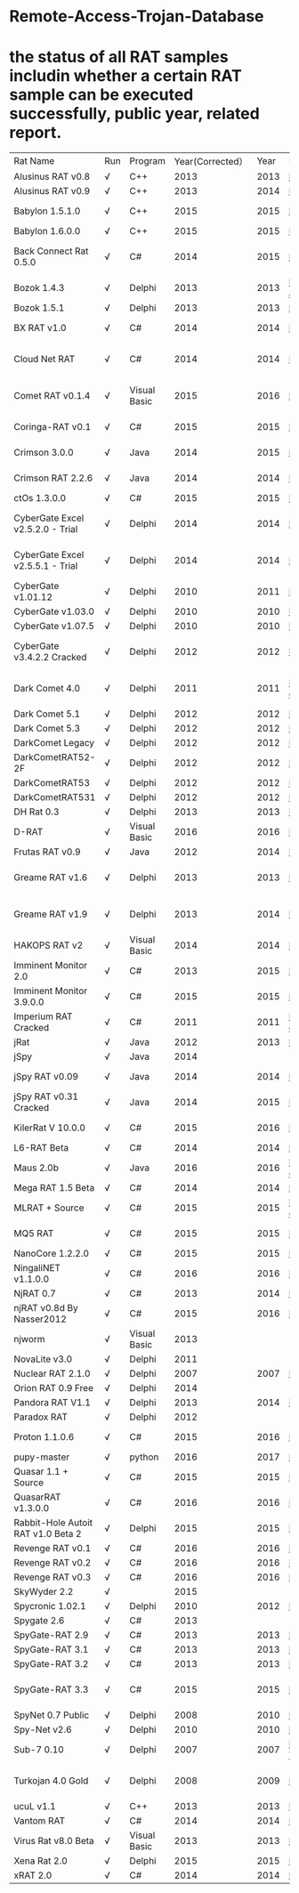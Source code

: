 # Remote-Access-Trojan-Database

# the status of all RAT samples includin whether a certain RAT sample can be executed successfully, public year, related report.

|                                    |     |              |                 |      |                                                                                                                                                     |                                                                                                                                                                                                                                                                                                                                                                 | 
|------------------------------------|-----|--------------|-----------------|------|-----------------------------------------------------------------------------------------------------------------------------------------------------|-----------------------------------------------------------------------------------------------------------------------------------------------------------------------------------------------------------------------------------------------------------------------------------------------------------------------------------------------------------------| 
| Rat Name                           | Run | Program      | Year(Corrected） | Year | Link                                                                                                                                                | search terms                                                                                                                                                                                                                                                                                                                                                    | 
| Alusinus RAT v0.8                  | √   | C++          | 2013            | 2013 | https://www.symantec.com/connect/blogs/spanish-rat-can-be-used-remote-harassment                                                                    |                                                                                                                                                                                                                                                                                                                                                                 | 
| Alusinus RAT v0.9                  | √   | C++          | 2013            | 2014 | http://www.connect-trojan.net/2014/06/death-rat-v0.9-by-mr.wolf.html                                                                                |                                                                                                                                                                                                                                                                                                                                                                 | 
| Babylon 1.5.1.0                    | √   | C++          | 2015            | 2015 | https://www.nulled.to/topic/16071-babylon-rat-1510-cracked-by-alcatraz3222/                                                                         | https://www.google.com/search?biw=958&bih=975&tbs=cdr%3A1%2Ccd_max%3A12%2F31%2F2015&ei=BFplW4mkN5HT-QaOyKyADA&q=Babylon+1.5.1.0&oq=Babylon+1.5.1.0&gs_l=psy-ab.3...1376.1472.0.1695.2.2.0.0.0.0.0.0..0.0....0...1.1.64.psy-ab..2.0.0....0.Se2wDSAr7Wc                                                                                                           | 
| Babylon 1.6.0.0                    | √   | C++          | 2015            | 2015 | https://www.nulled.to/topic/43458-babylon-rat-1600-a-remote-control-system/                                                                         | https://www.google.com/search?q=Babylon+1.6.0.0&tbas=0&biw=958&bih=975&source=lnt&tbs=cdr%3A1%2Ccd_min%3A%2Ccd_max%3A12%2F31%2F2015&tbm=                                                                                                                                                                                                                        | 
| Back Connect Rat 0.5.0             | √   | C#           | 2014            | 2015 | http://www.connect-trojan.net/2015/02/back-connect-rat-0.5.0-demo-version.html                                                                      | https://www.google.com/search?biw=958&bih=975&tbs=cdr%3A1%2Ccd_max%3A12%2F31%2F2014&ei=PVllW5r0GYHWhwOD06W4Aw&q=Back+Connect+Rat+0.5.0&oq=Back+Connect+Rat+0.5.0&gs_l=psy-ab.3..35i39k1.3008.4493.0.4846.2.2.0.0.0.0.214.214.2-1.1.0....0...1.1.64.psy-ab..1.1.213....0.SN6vg6np_HA                                                                             | 
| Bozok 1.4.3                        | √   | Delphi       | 2013            | 2013 | https://www.fireeye.com/blog/threat-research/2013/10/know-your-enemy-tracking-a-rapidly-evolving-apt-actor.html                                     |                                                                                                                                                                                                                                                                                                                                                                 | 
| Bozok 1.5.1                        | √   | Delphi       | 2013            | 2013 | http://freehack-tools.blogspot.com/2013/12/bozok-rat-15.html                                                                                        |                                                                                                                                                                                                                                                                                                                                                                 | 
| BX RAT v1.0                        | √   | C#           | 2014            | 2014 | http://www.connect-trojan.net/2015/01/bx-rat-v1.0.html                                                                                              | https://www.google.com/search?biw=955&bih=975&tbs=cdr%3A1%2Ccd_max%3A12%2F31%2F2016&ei=JFhlW5jeGMiA-QaKrrLwDw&q=%22BX+RAT+v1.0%22&oq=%22BX+RAT+v1.0%22&gs_l=psy-ab.12...55426.55426.0.56446.1.1.0.0.0.0.284.284.2-1.1.0....0...1.1.64.psy-ab..0.0.0....0.HwqvP8b_rDI                                                                                            | 
| Cloud Net RAT                      | √   | C#           | 2014            | 2014 | https://ifud.ws/threads/cloud-net-rat-beta-quick-run-through-video-new-rat.5311/                                                                    | https://www.google.com/search?biw=955&bih=975&tbs=cdr%3A1%2Ccd_max%3A12%2F31%2F2016&ei=wVdlW5zcG8jdhwOux7vwBg&q=%22Cloud+Net+RAT%22&oq=%22Cloud+Net+RAT%22&gs_l=psy-ab.12..0i30k1.73814.73814.0.74748.1.1.0.0.0.0.301.301.3-1.1.0....0...1.1.64.psy-ab..0.1.299....0.Zl14zTeBtNo                                                                                | 
| Comet RAT v0.1.4                   | √   | Visual Basic | 2015            | 2016 | http://www.connect-trojan.net/2016/04/comet-rat-v0.1.4.0-source-code-by-scream.html                                                                 | https://www.google.com/search?biw=955&bih=975&tbs=cdr%3A1%2Ccd_max%3A12%2F31%2F2016&ei=oVdlW5v-FNjn-Qac75nYCA&q=%22Comet+RAT+v0.1.4%22&oq=%22Comet+RAT+v0.1.4%22&gs_l=psy-ab.12..0i30k1l2.30197.30197.0.30994.1.1.0.0.0.0.275.275.2-1.1.0....0...1.1.64.psy-ab..0.1.273....0.ocXkT9hWvJ0                                                                        | 
| Coringa-RAT v0.1                   | √   | C#           | 2015            | 2015 | http://www.connect-trojan.net/2015/12/coringa-rat-v0.1-by-sooft-t.html                                                                              | https://www.google.com/search?biw=955&bih=975&tbs=cdr%3A1%2Ccd_max%3A12%2F31%2F2016&ei=G1dlW_nkDZDs-Qbb2p3YAQ&q=%22Coringa-RAT+v0.1%22&oq=%22Coringa-RAT+v0.1%22&gs_l=psy-ab.12...132149.132149.0.133119.1.1.0.0.0.0.308.308.3-1.1.0....0...1.1.64.psy-ab..0.0.0....0.vQjVsICDwKY                                                                               | 
| Crimson 3.0.0                      | √   | Java         | 2014            | 2015 | https://www.dev-point.com/vb/threads/597664/                                                                                                        | https://www.google.com/search?biw=955&bih=975&ei=2lVlW8_lNtqdhwP0zZtY&q=%22Crimson+RAT+2.2.6%22&oq=%22Crimson+RAT+2.2.6%22&gs_l=psy-ab.12...55175.55175.0.56298.1.1.0.0.0.0.190.190.0j1.1.0....0...1.1.64.psy-ab..0.0.0....0.mPRPWOas9M4                                                                                                                        | 
| Crimson RAT 2.2.6                  | √   | Java         | 2014            | 2014 | http://www.connect-trojan.net/2014/09/crimson-rat-226.html                                                                                          | https://www.google.com/search?biw=955&bih=975&ei=2lVlW8_lNtqdhwP0zZtY&q=%22Crimson+RAT+2.2.6%22&oq=%22Crimson+RAT+2.2.6%22&gs_l=psy-ab.12...55175.55175.0.56298.1.1.0.0.0.0.190.190.0j1.1.0....0...1.1.64.psy-ab..0.0.0....0.mPRPWOas9M4                                                                                                                        | 
| ctOs 1.3.0.0                       | √   | C#           | 2015            | 2015 | https://www.nulled.to/topic/37228-ctos-1300-cracked-by-alcatraz3222/                                                                                | https://www.google.com/search?q=%22ctOs+1.3.0.0%22&ei=1VVlW5inO8vm-AbswYLoCA&start=0&sa=N&biw=955&bih=975                                                                                                                                                                                                                                                       | 
| CyberGate Excel v2.5.2.0 - Trial   | √   | Delphi       | 2014            | 2014 | http://www.connect-trojan.net/2014/10/cybergate-excel-v2.5.2.0-trial.html                                                                           | https://www.google.com/search?source=hp&ei=CVVlW5brB4if8QWyx6XABg&q=%22cybergate+excel+v2.5.5.1+-trial%22&oq=%22cybergate+excel+v2.5.5.1+-trial%22&gs_l=psy-ab.3...5642.16422.0.16551.38.29.0.0.0.0.527.3941.0j3j4j4j1j1.14.0....0...1.1.64.psy-ab..24.9.2453.6..0j35i39k1j0i67k1j0i131k1j0i10k1j0i203k1j0i20i263k1j0i22i30k1j33i21k1j33i160k1.174.sO07bB6qkIk  | 
| CyberGate Excel v2.5.5.1 - Trial   | √   | Delphi       | 2014            | 2014 | http://www.connect-trojan.net/2014/10/cybergate-excel-v2.5.5.1-trial.html                                                                           | https://www.google.com/search?source=hp&ei=CVVlW5brB4if8QWyx6XABg&q=%22cybergate+excel+v2.5.5.1+-trial%22&oq=%22cybergate+excel+v2.5.5.1+-trial%22&gs_l=psy-ab.3...5642.16422.0.16551.38.29.0.0.0.0.527.3941.0j3j4j4j1j1.14.0....0...1.1.64.psy-ab..24.9.2453.6..0j35i39k1j0i67k1j0i131k1j0i10k1j0i203k1j0i20i263k1j0i22i30k1j33i21k1j33i160k1.174.sO07bB6qkIk  | 
| CyberGate v1.01.12                 | √   | Delphi       | 2010            | 2011 | https://underc0de.org/foro/tutoriales-y-manuales/lista-de-nombres-de-troyanos/                                                                      | https://www.google.com/search?q=CyberGate+v1.01.12&biw=1929&bih=995&source=lnt&tbs=cdr%3A1%2Ccd_min%3A%2Ccd_max%3A12%2F31%2F2011&tbm=                                                                                                                                                                                                                           | 
| CyberGate v1.03.0                  | √   | Delphi       | 2010            | 2010 | http://hackstutorial.blogspot.com/2010/03/cybergate-v1030-public-version.html                                                                       | https://www.google.com/search?q=%E2%80%9CCyberGate+v1.03.0%E2%80%9D&tbas=0&source=lnt&sa=X&ved=0ahUKEwj-tru46dLcAhULdt4KHUAvBmkQpwUIHg&biw=1929&bih=995                                                                                                                                                                                                         | 
| CyberGate v1.07.5                  | √   | Delphi       | 2010            | 2010 | http://omihacker.blogspot.com/p/cybergate-tutorial-and-free-download.html                                                                           | https://www.google.com/search?q=%E2%80%9CCyberGate+v1.07.5%E2%80%9D&biw=1929&bih=995&source=lnt&tbs=cdr%3A1%2Ccd_min%3A%2Ccd_max%3A12%2F31%2F2010&tbm=                                                                                                                                                                                                          | 
| CyberGate v3.4.2.2 Cracked         | √   | Delphi       | 2012            | 2012 | https://www.indetectables.net/viewtopic.php?t=43816                                                                                                 | https://www.google.com/search?biw=1929&bih=995&tbs=cdr%3A1%2Ccd_max%3A12%2F31%2F2012&ei=a0xlW-6HB9avoATg57fADA&q=%E2%80%9CCyberGate+v3.4.2.2+Cracked%E2%80%9D&oq=%E2%80%9CCyberGate+v3.4.2.2+Cracked%E2%80%9D&gs_l=psy-ab.3...149419.149419.0.150754.1.1.0.0.0.0.0.0..0.0....0...1.1.64.psy-ab..1.0.0....0.Hm_6H3HKoh8                                          | 
| Dark Comet 4.0                     | √   | Delphi       | 2011            | 2011 | https://webcache.googleusercontent.com/search?q=cache:xLGEBiuWukgJ:https://hackforums.net/showthread.php%3Ftid%3D1745442+&cd=2&hl=en&ct=clnk&gl=hk  | https://www.google.com/search?biw=1929&bih=995&tbs=cdr%3A1%2Ccd_max%3A12%2F31%2F2012&ei=HExlW5_3I5Ds-Qbb2p3YAQ&q=%E2%80%9CDark+Comet+4.0%E2%80%9D&oq=%E2%80%9CDark+Comet+4.0%E2%80%9D&gs_l=psy-ab.3..0i13i30k1j0i8i13i30k1l2j0i13i30k1j0i8i13i30k1.74152.77114.0.77337.8.8.0.0.0.0.274.708.2-3.3.0....0...1.1j4.64.psy-ab..5.3.705...0i22i10i30k1.0.3BJ1pOy9-iQ | 
| Dark Comet 5.1                     | √   | Delphi       | 2012            | 2012 | http://techattacks4u.blogspot.com/2012/12/using-dark-comet-rat-v51-free-download.html                                                               | https://www.google.com/search?q=Dark+Comet+5.1&tbs=cdr:1,cd_max:12/31/2012&ei=BkxlW46YJ8Lt-Qbd-rCgCQ&start=10&sa=N&biw=1929&bih=995                                                                                                                                                                                                                             | 
| Dark Comet 5.3                     | √   | Delphi       | 2012            | 2012 | https://www.indetectables.net/viewtopic.php?t=41696                                                                                                 | https://www.indetectables.net/viewtopic.php?t=41696                                                                                                                                                                                                                                                                                                             | 
| DarkComet Legacy                   | √   | Delphi       | 2012            | 2012 | https://sinister.ly/Thread-DarkComet-RAT-Huge-Collections                                                                                           |                                                                                                                                                                                                                                                                                                                                                                 | 
| DarkCometRAT52-2F                  | √   | Delphi       | 2012            | 2012 | https://www.dev-point.com/vb/threads/325953/                                                                                                        | https://www.google.com/search?q=%E2%80%9CDarkCometRAT52-2F%E2%80%9D&biw=1929&bih=995&source=lnt&tbs=cdr%3A1%2Ccd_min%3A%2Ccd_max%3A12%2F31%2F2012&tbm=                                                                                                                                                                                                          | 
| DarkCometRAT53                     | √   | Delphi       | 2012            | 2012 | https://sinister.ly/Thread-DarkComet-RAT-Huge-Collections                                                                                           |                                                                                                                                                                                                                                                                                                                                                                 | 
| DarkCometRAT531                    | √   | Delphi       | 2012            | 2012 | https://archive.org/details/DarkCometRAT531                                                                                                         |                                                                                                                                                                                                                                                                                                                                                                 | 
| DH Rat 0.3                         | √   | Delphi       | 2013            | 2013 | https://www.indetectables.net/viewtopic.php?t=48531                                                                                                 | https://www.google.com.hk/search?q=%22DH+Rat+0.3%22&safe=active&ei=KG5lW53vO4WC-QaOg5jgBw&start=10&sa=N&biw=960&bih=975                                                                                                                                                                                                                                         | 
| D-RAT                              | √   | Visual Basic | 2016            | 2016 | https://github.com/mwsrc/D-RAT                                                                                                                      | https://www.google.com/search?q=%22D-RAT%E2%80%9C&tbas=0&source=lnt&sa=X&ved=0ahUKEwj9jJDM4dLcAhWKd94KHdiIB04QpwUIHg&biw=1929&bih=995                                                                                                                                                                                                                           | 
| Frutas RAT v0.9                    | √   | Java         | 2012            | 2014 | http://www.connect-trojan.net/2014/11/frutas-rat-v0.9.html                                                                                          | https://www.google.com/search?q=%22Frutas+RAT+v0.9%E2%80%9C&tbas=0&source=lnt&sa=X&ved=0ahUKEwjAnMvw4NLcAhVbMd4KHa8wBQUQpwUIHg&biw=1929&bih=995                                                                                                                                                                                                                 | 
| Greame RAT v1.6                    | √   | Delphi       | 2013            | 2013 | http://www.connect-trojan.net/2013/09/greame-rat-v1.6.html                                                                                          | https://www.google.com/search?biw=1929&bih=995&tbs=cdr%3A1%2Ccd_max%3A12%2F31%2F2014&ei=7URlW9iKJM7dhwPLqKzoBw&q=%22Greame+RAT+v1.6%E2%80%9C&oq=%22Greame+RAT+v1.6%E2%80%9C&gs_l=psy-ab.3..0i10i30k1.104737.104832.0.105237.2.2.0.0.0.0.257.257.2-1.1.0....0...1.1.64.psy-ab..1.1.256....0.0rfuEt9P5Bo                                                          | 
| Greame RAT v1.9                    | √   | Delphi       | 2013            | 2014 | http://www.connect-trojan.net/2014/03/greame-rat-v1.9-by-greyme-codersc.html                                                                        | https://www.google.com/search?biw=1929&bih=995&tbs=cdr%3A1%2Ccd_max%3A12%2F31%2F2014&ei=h0RlW42bKsPWhwOH04tA&q=%22Greame+RAT+v1.9%E2%80%9C&oq=%22Greame+RAT+v1.9%E2%80%9C&gs_l=psy-ab.12..0i10i30k1.82890.82890.0.84533.1.1.0.0.0.0.226.226.2-1.1.0....0...1.1.64.psy-ab..0.1.224....0.o0WGFlpGGPU                                                              | 
| HAKOPS RAT v2                      | √   | Visual Basic | 2014            | 2014 | https://www.youtube.com/watch?v=sUTyfXdloYE                                                                                                         | https://www.google.com/search?q=%22HAKOPS+RAT+v2%E2%80%9C&biw=1929&bih=995&source=lnt&tbs=cdr%3A1%2Ccd_min%3A%2Ccd_max%3A12%2F31%2F2014&tbm=                                                                                                                                                                                                                    | 
| Imminent Monitor 2.0               | √   | C#           | 2013            | 2015 | http://paulogoncalvesoficial.blogspot.com/2015/06/imminent-monitor-2008-cracked.html                                                                | https://www.google.com/search?q=%22Imminent+Monitor+2.0%E2%80%9C&tbas=0&source=lnt&sa=X&ved=0ahUKEwjh-7L83tLcAhVCMN4KHcEoC68QpwUIHg&biw=1929&bih=995                                                                                                                                                                                                            | 
| Imminent Monitor 3.9.0.0           | √   | C#           | 2015            | 2015 | http://www.connect-trojan.net/2015/03/imminent-monitor-3.9.0.0-cracked-by-Alcatraz-and-yq8.html                                                     | https://www.google.com/search?q=%22Imminent+Monitor+3.9.0.0%22&biw=1929&bih=995&source=lnt&tbs=cdr%3A1%2Ccd_min%3A%2Ccd_max%3A12%2F31%2F2015&tbm=                                                                                                                                                                                                               | 
| Imperium RAT Cracked               | √   | C#           | 2011            | 2011 | https://webcache.googleusercontent.com/search?q=cache:aqz-qh7ZJRYJ:https://hackforums.net/showthread.php%3Ftid%3D2030061+&cd=12&hl=en&ct=clnk&gl=hk | https://www.google.com/search?q=%22jRat%22&tbas=0&source=lnt&sa=X&ved=0ahUKEwjxjabY29LcAhVbdt4KHQ5iCp4QpwUIHg&biw=1929&bih=995                                                                                                                                                                                                                                  | 
| jRat                               | √   | Java         | 2012            | 2013 | https://jrat.io/changelog                                                                                                                           | https://www.google.com/search?q=%22jRat%22&tbas=0&source=lnt&sa=X&ved=0ahUKEwjxjabY29LcAhVbdt4KHQ5iCp4QpwUIHg&biw=1929&bih=995                                                                                                                                                                                                                                  | 
| jSpy                               | √   | Java         | 2014            |      |                                                                                                                                                     |                                                                                                                                                                                                                                                                                                                                                                 | 
| jSpy RAT v0.09                     | √   | Java         | 2014            | 2014 | http://www.connect-trojan.net/2014/06/jspy-rat-v0.09.html                                                                                           | https://www.google.com/search?biw=1929&bih=995&ei=vz1lW8eHEI2JoATj1LXAAw&q=%22jSpy+RAT+v0.09%22&oq=%22jSpy+RAT+v0.09%22&gs_l=psy-ab.3..0i30k1.66482.68798.0.69671.2.2.0.0.0.0.304.502.0j1j0j1.2.0....0...1.1.64.psy-ab..0.2.499...0i13i30k1.0.GjDXmw0WKIA                                                                                                       | 
| jSpy RAT v0.31 Cracked             | √   | Java         | 2014            | 2015 | http://www.connect-trojan.net/2015/02/jspy-rat-v0.31-cracked.html                                                                                   | https://www.google.com/search?q=%22jSpy+RAT+v0.31%22&ei=jT1lW53vAY3u-QajlYmICQ&start=0&sa=N&biw=1929&bih=995                                                                                                                                                                                                                                                    | 
| KilerRat V 10.0.0                  | √   | C#           | 2015            | 2016 | https://www.rekings.com/kilerrat-v-10-0-0/                                                                                                          | https://www.google.com/search?biw=1929&bih=995&ei=GzxlW8b3NZPk-AaAq4KgCQ&q=%22KilerRat+V+10.0.0%22&oq=%22KilerRat+V+10.0.0%22&gs_l=psy-ab.12...92580.92580.0.93589.1.1.0.0.0.0.355.355.3-1.1.0....0...1.1.64.psy-ab..0.0.0....0.q0GyHfnnKt8                                                                                                                     | 
| L6-RAT Beta                        | √   | C#           | 2014            | 2014 | https://www.cyber-warrior.org/Forum/l6-rat-beta_515214,0.cwx                                                                                        | https://www.google.com/search?q=%22L6-RAT+Beta%22&tbas=0&ei=1DtlW8iZB9qdhwP0zZtY&start=0&sa=N&biw=1929&bih=995                                                                                                                                                                                                                                                  | 
| Maus 2.0b                          | √   | Java         | 2016            | 2016 | https://webcache.googleusercontent.com/search?q=cache:YmXUJ6wZvscJ:https://hackforums.net/showthread.php%3Ftid%3D5488922+&cd=2&hl=en&ct=clnk&gl=hk  | https://www.google.com/search?q=%22Maus+2.0b%22&tbas=0&biw=1929&bih=995&source=lnt&tbs=cdr%3A1%2Ccd_min%3A%2Ccd_max%3A12%2F31%2F2016&tbm=                                                                                                                                                                                                                       | 
| Mega RAT 1.5 Beta                  | √   | C#           | 2014            | 2014 | http://www.connect-trojan.net/2014/11/mega-rat-1.5-beta.html                                                                                        | https://www.google.com/search?q=%22Mega+RAT+1.5+Beta%22&biw=1929&bih=995&source=lnt&tbs=cdr%3A1%2Ccd_min%3A%2Ccd_max%3A12%2F31%2F2014&tbm=                                                                                                                                                                                                                      | 
| MLRAT + Source                     | √   | C#           | 2015            | 2015 | https://webcache.googleusercontent.com/search?q=cache:vXEBAhvyGCAJ:https://hackforums.net/showthread.php%3Ftid%3D4959187+&cd=1&hl=en&ct=clnk&gl=hk  | https://www.google.com/search?q=%22MLRAT%22&biw=1929&bih=995&source=lnt&tbs=cdr%3A1%2Ccd_min%3A%2Ccd_max%3A12%2F31%2F2015&tbm=                                                                                                                                                                                                                                  | 
| MQ5 RAT                            | √   | C#           | 2015            | 2015 | http://ashiyane.org/forums/showthread.php?163096-MQ5-RAT-Tutorial                                                                                   | https://www.google.com/search?biw=1929&bih=995&ei=iDhlW5TmK8z4hwPR44TgDg&q=%22MQ5+RAT%22&oq=%22MQ5+RAT%22&gs_l=psy-ab.3...588.588.0.2184.1.1.0.0.0.0.0.0..0.0....0...1.1.64.psy-ab..1.0.0....0.XnyivXwomjw                                                                                                                                                      | 
| NanoCore 1.2.2.0                   | √   | C#           | 2015            | 2015 | https://www.cyberintelligence.in/nanocore-rat-the-latest-in-market-and-available-for-free/                                                          | https://www.google.com/search?q=%22NanoCore+1.2.2.0%22&biw=1929&bih=995&source=lnt&tbs=cdr%3A1%2Ccd_min%3A%2Ccd_max%3A6%2F30%2F2015&tbm=                                                                                                                                                                                                                        | 
| NingaliNET v1.1.0.0                | √   | C#           | 2016            | 2016 | http://paulogoncalvesoficial.blogspot.com/2016/11/ningalinet-v1100.html                                                                             | https://www.google.com/search?q=%22NingaliNET+v1.1.0.0%22&biw=1929&bih=995&source=lnt&tbs=cdr%3A1%2Ccd_min%3A%2Ccd_max%3A12%2F31%2F2016&tbm=                                                                                                                                                                                                                    | 
| NjRAT 0.7                          | √   | C#           | 2013            | 2014 | https://www.socialdub.com/topico/fixo-software-espiao/54297                                                                                         | https://www.google.com/search?q=%22NjRAT+0.7%22&biw=2513&bih=1321&source=lnt&tbs=cdr%3A1%2Ccd_min%3A%2Ccd_max%3A12%2F31%2F2012&tbm=                                                                                                                                                                                                                             | 
| njRAT v0.8d By Nasser2012          | √   | C#           | 2015            | 2016 | https://www.youtube.com/watch?v=3L0_HB9StLE                                                                                                         | https://www.google.com/search?q=%22njRAT+v0.8d+By+Nasser2012%22&tbs=cdr:1,cd_max:12/31/2016&ei=-vdjW9WxCtaD-Qbq65KoCQ&start=0&sa=N&biw=2513&bih=1321                                                                                                                                                                                                            | 
| njworm                             | √   | Visual Basic | 2013            |      |                                                                                                                                                     |                                                                                                                                                                                                                                                                                                                                                                 | 
| NovaLite v3.0                      | √   | Delphi       | 2011            |      |                                                                                                                                                     |                                                                                                                                                                                                                                                                                                                                                                 | 
| Nuclear RAT 2.1.0                  | √   | Delphi       | 2007            | 2007 | https://foro.elhacker.net/analisis_y_diseno_de_malware/nuclear_rat_210_en_espanol-t185367.0.html                                                    | https://www.google.com/search?q=%22Nuclear+RAT+2.1.0%22&biw=2513&bih=1321&source=lnt&tbs=cdr%3A1%2Ccd_min%3A%2Ccd_max%3A12%2F31%2F2007&tbm=                                                                                                                                                                                                                     | 
| Orion RAT 0.9 Free                 | √   | Delphi       | 2014            |      |                                                                                                                                                     |                                                                                                                                                                                                                                                                                                                                                                 | 
| Pandora RAT V1.1                   | √   | Delphi       | 2013            | 2014 | http://www.tapaz.net/downloads.php?cat_id=8&download_id=116                                                                                         | https://www.google.com/search?q=%22Pandora+RAT+V1.1%22&tbs=cdr:1,cd_max:12/31/2016&ei=_PRjW-GoDoiJoATHj6D4DA&start=10&sa=N&filter=0&biw=2513&bih=1321                                                                                                                                                                                                           | 
| Paradox RAT                        | √   | Delphi       | 2012            |      |                                                                                                                                                     |                                                                                                                                                                                                                                                                                                                                                                 | 
| Proton 1.1.0.6                     | √   | C#           | 2015            | 2016 | https://chomikuj.pl/Szymon380/Programy/Windows/Leakforums.net+RAT+Pack/Proton+1.1.0.6,5648550415.rar(archive)                                       | https://www.google.com/search?biw=2513&bih=1321&ei=cPNjW8qtBpbi-Abh7Jow&q=%22Proton+1.1.0.6%22&oq=%22Proton+1.1.0.6%22&gs_l=psy-ab.3...2985.3702.0.3879.2.2.0.0.0.0.235.235.2-1.1.0....0...1.1.64.psy-ab..1.0.0....0.cBgQwxDa_DE                                                                                                                                | 
| pupy-master                        | √   | python       | 2016            | 2017 | https://github.com/n1nj4sec/pupy/tags                                                                                                               |                                                                                                                                                                                                                                                                                                                                                                 | 
| Quasar 1.1 + Source                | √   | C#           | 2015            | 2015 | https://github.com/quasar/QuasarRAT/releases                                                                                                        |                                                                                                                                                                                                                                                                                                                                                                 | 
| QuasarRAT v1.3.0.0                 | √   | C#           | 2016            | 2016 | https://github.com/quasar/QuasarRAT/releases                                                                                                        |                                                                                                                                                                                                                                                                                                                                                                 | 
| Rabbit-Hole Autoit RAT v1.0 Beta 2 | √   | Delphi       | 2015            | 2015 | http://www.connect-trojan.net/2015/03/rabbit-hole-autoit-rat-v1.0-beta-2.html                                                                       | https://www.google.com/search?biw=2513&bih=1321&ei=zuRjW9PTMsOchwObkqTIAg&q=%22Rabbit-Hole+Autoit+RAT+v1.0+Beta+2%22&oq=%22Rabbit-Hole+Autoit+RAT+v1.0+Beta+2%22&gs_l=psy-ab.3...0.0.0.8808.0.0.0.0.0.0.0.0..0.0....0...1..64.psy-ab..0.0.0....0.4MEyKaAhiFw                                                                                                    | 
| Revenge RAT v0.1                   | √   | C#           | 2016            | 2016 | https://www.easyaq.com/news/638353972.shtml                                                                                                         |                                                                                                                                                                                                                                                                                                                                                                 | 
| Revenge RAT v0.2                   | √   | C#           | 2016            | 2016 | https://www.easyaq.com/news/638353972.shtml                                                                                                         |                                                                                                                                                                                                                                                                                                                                                                 | 
| Revenge RAT v0.3                   | √   | C#           | 2016            | 2016 | https://www.youtube.com/watch?v=SgfysDfACpE                                                                                                         |                                                                                                                                                                                                                                                                                                                                                                 | 
| SkyWyder 2.2                       | √   |              | 2015            |      |                                                                                                                                                     |                                                                                                                                                                                                                                                                                                                                                                 | 
| Spycronic 1.02.1                   | √   | Delphi       | 2010            | 2012 | https://www.123vid.net/video/spycronic-v1021-troyano-2016+androidrat-ff9b8f541bb6e1da731139.html                                                    | https://www.google.com.hk/search?q=%22Spycronic+v1021%22&safe=active&tbs=qdr:1,sbd:1&ei=B-FjW4SnCdLAoASesZCQBA&start=10&sa=N&filter=0&biw=1873&bih=961                                                                                                                                                                                                          | 
| Spygate 2.6                        | √   | C#           | 2013            |      |                                                                                                                                                     |                                                                                                                                                                                                                                                                                                                                                                 | 
| SpyGate-RAT 2.9                    | √   | C#           | 2013            | 2013 | http://spygate-rat.blogspot.com/?view=timeslide                                                                                                     |                                                                                                                                                                                                                                                                                                                                                                 | 
| SpyGate-RAT 3.1                    | √   | C#           | 2013            | 2013 | http://spygate-rat.blogspot.com/?view=timeslide                                                                                                     |                                                                                                                                                                                                                                                                                                                                                                 | 
| SpyGate-RAT 3.2                    | √   | C#           | 2013            | 2013 | http://spygate-rat.blogspot.com/?view=timeslide                                                                                                     |                                                                                                                                                                                                                                                                                                                                                                 | 
| SpyGate-RAT 3.3                    | √   | C#           | 2015            | 2015 | https://docs.google.com/document/d/1qx8UY83mfpuDLgClhEvsTv83obUdcgaIvYKv7voWk9g                                                                     | https://www.google.com.hk/search?safe=active&biw=1873&bih=961&tbs=qdr%3A1%2Csbd%3A1&ei=pd1jW_68Do_dhwOWxqKwAQ&q=%22SpyGate+RAT+3.3%22&oq=%22SpyGate+RAT+3.3%22&gs_l=psy-ab.3...0.0.0.7682.0.0.0.0.0.0.0.0..0.0....0...1..64.psy-ab..0.0.0....0.m0bTMtcDMQk                                                                                                      | 
| SpyNet 0.7 Public                  | √   | Delphi       | 2008            | 2010 | https://www.youtube.com/watch?v=OP2a6D8vpa8&feature=youtu.be                                                                                        | http://giuliodagostino.com/product/spynet-0-7-public/                                                                                                                                                                                                                                                                                                           | 
| Spy-Net v2.6                       | √   | Delphi       | 2010            | 2010 | https://www.youtube.com/watch?v=3AHim0QlLqw                                                                                                         | https://www.google.com.hk/search?q=%22Spy-Net+v2.6%22&safe=active&biw=1873&bih=961&source=lnt&tbs=sbd%3A1%2Ccdr%3A1%2Ccd_min%3A%2Ccd_max%3A12%2F31%2F2014&tbm=                                                                                                                                                                                                  | 
| Sub-7 0.10                         | √   | Delphi       | 2007            | 2007 | https://webcache.googleusercontent.com/search?q=cache:3lH2q64-Tv0J:https://hackforums.net/showthread.php%3Ftid%3D169265+&cd=20&hl=en&ct=clnk&gl=hk  | https://www.google.com.hk/search?q=%22Sub7+0.10%22&safe=active&tbs=qdr:1,sbd:1&ei=189jW8bQHYv2wAOC-J_wDw&start=10&sa=N&filter=0&biw=1873&bih=961                                                                                                                                                                                                                | 
| Turkojan 4.0 Gold                  | √   | Delphi       | 2008            | 2009 | https://www.youtube.com/watch?v=_pN1B80_BKc                                                                                                         | https://www.google.com.hk/search?safe=active&biw=1873&bih=961&tbs=sbd%3A1%2Ccdr%3A1%2Ccd_max%3A12%2F31%2F2018&ei=AsFjW_TCB86EoATsgJWoDg&q=%E2%80%9DTurkojan+4.0+Gold%E2%80%9C+-ray&oq=%E2%80%9DTurkojan+4.0+Gold%E2%80%9C+-ray&gs_l=psy-ab.12...1226930.1226930.0.1227870.1.1.0.0.0.0.452.452.4-1.1.0....0...1.1.64.psy-ab..0.0.0....0.y78bXBbHI6I              | 
| ucuL v1.1                          | √   | C++          | 2013            | 2013 | https://www.youtube.com/watch?v=VYFwMqbWstU                                                                                                         | https://www.google.com.hk/search?q=%22ucuL+v1.1%22&safe=active&tbs=qdr:1,sbd:1&ei=ys1jW46zFcjchwOM1YDoCQ&start=10&sa=N&filter=0&biw=1873&bih=961                                                                                                                                                                                                                | 
| Vantom RAT                         | √   | C#           | 2014            | 2014 | https://hostr.co/tKNX4ykH3rM5                                                                                                                       | https://www.google.com.hk/search?q=%22Vantom+RAT%22&safe=active&tbs=sbd:1,cdr:1,cd_min:12/31/2013,cd_max:7/31/2014&ei=jM1jW8TiL8H7-Qbb55PYDg&start=0&sa=N&biw=1873&bih=961                                                                                                                                                                                      | 
| Virus Rat v8.0 Beta                | √   | Visual Basic | 2013            | 2013 | https://www.youtube.com/watch?v=hb9VNVwueNE                                                                                                         | https://www.google.com.hk/search?q=%E2%80%9DVirus+Rat+v8.0+Beta%E2%80%9C+-ray&safe=active&biw=1873&bih=961&source=lnt&tbs=sbd%3A1%2Ccdr%3A1%2Ccd_min%3A%2Ccd_max%3A7%2F1%2F2015&tbm=                                                                                                                                                                            | 
| Xena Rat 2.0                       | √   | Delphi       | 2015            | 2015 | https://www.nulled.to/topic/1723-xena-rat-200-cracked-by-0x22-insane-stability-speedsdelphi/                                                        | https://www.google.com.hk/search?q=%E2%80%9DXena+Rat+2.0%E2%80%9C+-ray&safe=active&tbs=sbd:1,cdr:1,cd_max:6/31/2015&filter=0&biw=1873&bih=961                                                                                                                                                                                                                   | 
| xRAT 2.0                           | √   | C#           | 2014            | 2014 | https://hackforums.net/showthread.php?tid=4107161                                                                                                   | https://www.google.com.hk/search?q=%E2%80%9DxRAT+2.0%E2%80%9C+-ray&safe=active&source=lnt&tbs=sbd%3A1%2Ccdr%3A1%2Ccd_min%3A%2Ccd_max%3A12%2F31%2F2014&tbm=                                                                                                                                                                                                      | 
